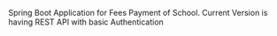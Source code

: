 Spring Boot Application for Fees Payment of School. Current Version is having REST API with basic Authentication
